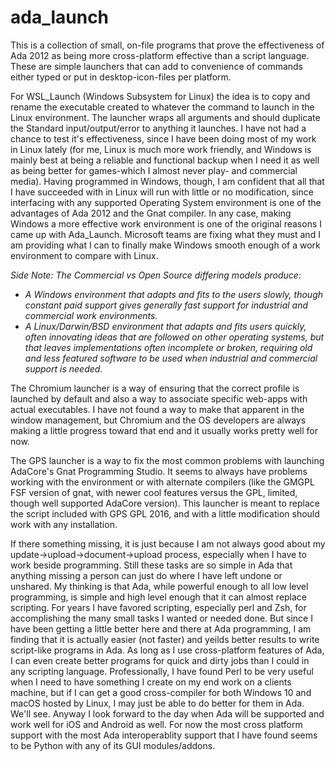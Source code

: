 # ada_launch

This is a collection of small, on-file programs that prove the effectiveness of Ada 2012 as being more cross-platform effective than a script language.  These are simple launchers that can add to convenience of commands either typed or put in desktop-icon-files per platform.

For WSL_Launch (Windows Subsystem for Linux) the idea is to copy and rename the executable created to whatever the command to launch in the Linux environment.  The launcher wraps all arguments and should duplicate the Standard input/output/error to anything it launches.  I have not had a chance to test it's effectiveness, since I have been doing most of my work in Linux lately (for me, Linux is much more work friendly, and Windows is mainly best at being a reliable and functional backup when I need it as well as being better for games-which I almost never play- and commercial media).  Having programmed in Windows, though, I am confident that all that I have succeeded with in Linux will run with little or no modification, since interfacing with any supported Operating System environment is one of the advantages of Ada 2012 and the Gnat compiler.  In any case, making Windows a more effective work environment is one of the original reasons I came up with Ada_Launch.  Microsoft teams are fixing what they must and I am providing what I can to finally make Windows smooth enough of a work environment to compare with Linux.

*Side Note: The Commercial vs Open Source differing models produce:*
-  *A Windows environment that adapts and fits to the users slowly, though constant paid support gives generally fast support for industrial and commercial work environments.*
-  *A Linux/Darwin/BSD environment that adapts and fits users quickly, often innovating ideas that are followed on other operating systems, but that leaves implementations often incomplete or broken, requiring old and less featured software to be used when industrial and commercial support is needed.*

The Chromium launcher is a way of ensuring that the correct profile is launched by default and also a way to associate specific web-apps with actual executables.  I have not found a way to make that apparent in the window management, but Chromium and the OS developers are always making a little progress toward that end and it usually works pretty well for now.

The GPS launcher is a way to fix the most common problems with launching AdaCore's Gnat Programming Studio.  It seems to always have problems working with the environment or with alternate compilers (like the GMGPL FSF version of gnat, with newer cool features versus the GPL, limited, though well supported AdaCore version).  This launcher is meant to replace the script included with GPS GPL 2016, and with a little modification should work with any installation.


If there something missing, it is just because I am not always good about my update->upload->document->upload process, especially when I have to work beside programming.  Still these tasks are so simple in Ada that anything missing a person can just do where I have left undone or unshared.  My thinking is that Ada, while powerful enough to all low level programming, is simple and high level enough that it can almost replace scripting.  For years I have favored scripting, especially perl and Zsh, for accomplishing the many small tasks I wanted or needed done.  But since I have been getting a little better here and there at Ada programming, I am finding that it is actually easier (not faster) and yeilds better results to write script-like programs in Ada.  As long as I use cross-platform features of Ada, I can even create better programs for quick and dirty jobs than I could in any scripting language.  Professionally, I have found Perl to be very useful when I need to have something I create on my end work on a clients machine, but if I can get a good cross-compiler for both Windows 10 and macOS hosted by Linux, I may just be able to do better for them in Ada.  We'll see.  Anyway I look forward to the day when Ada will be supported and work well for iOS and Android as well.  For now the most cross platform support with the most Ada interoperablity support that I have found seems to be Python with any of its GUI modules/addons. 

